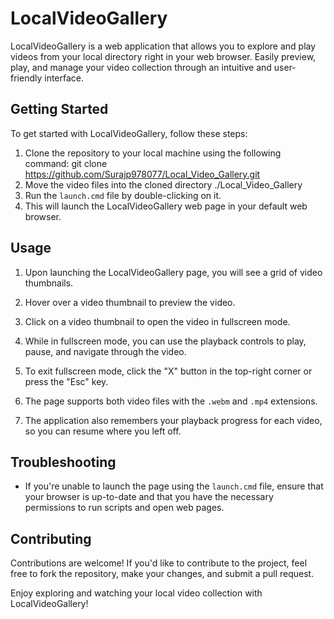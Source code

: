 # LocalVideoGallery

LocalVideoGallery is a web application that allows you to explore and play videos from your local directory right in your web browser. Easily preview, play, and manage your video collection through an intuitive and user-friendly interface.

## Getting Started

To get started with LocalVideoGallery, follow these steps:

1. Clone the repository to your local machine using the following command:
   git clone https://github.com/Surajp978077/Local_Video_Gallery.git
2. Move the video files into the cloned directory ./Local_Video_Gallery 
3. Run the `launch.cmd` file by double-clicking on it.
4. This will launch the LocalVideoGallery web page in your default web browser.

## Usage

1. Upon launching the LocalVideoGallery page, you will see a grid of video thumbnails.

2. Hover over a video thumbnail to preview the video.

3. Click on a video thumbnail to open the video in fullscreen mode.

4. While in fullscreen mode, you can use the playback controls to play, pause, and navigate through the video.

5. To exit fullscreen mode, click the "X" button in the top-right corner or press the "Esc" key.

6. The page supports both video files with the `.webm` and `.mp4` extensions.

7. The application also remembers your playback progress for each video, so you can resume where you left off.

## Troubleshooting

- If you're unable to launch the page using the `launch.cmd` file, ensure that your browser is up-to-date and that you have the necessary permissions to run scripts and open web pages.

## Contributing

Contributions are welcome! If you'd like to contribute to the project, feel free to fork the repository, make your changes, and submit a pull request.

Enjoy exploring and watching your local video collection with LocalVideoGallery!



